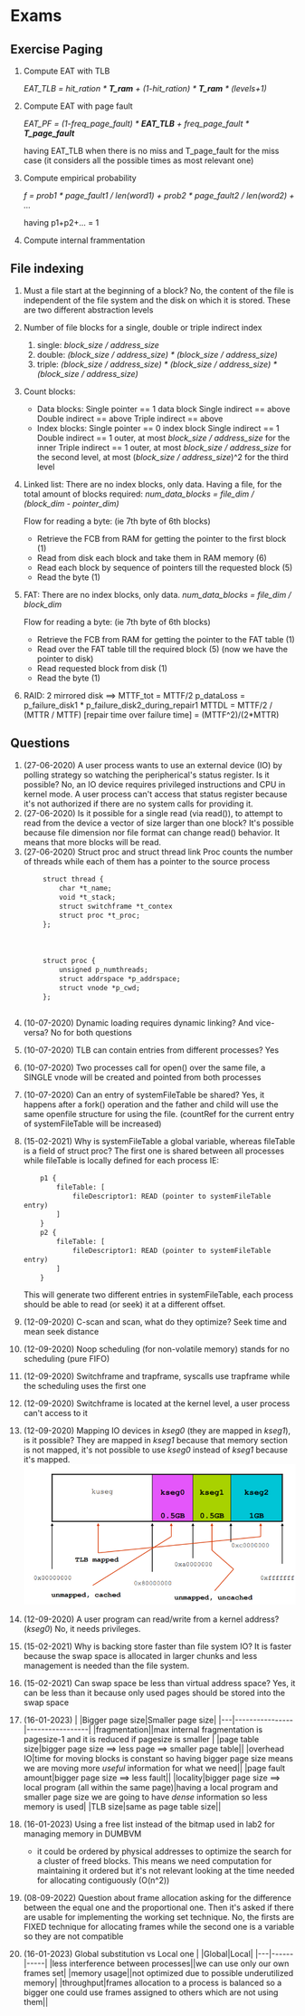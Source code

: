 # Exams

## Exercise Paging
1.  Compute EAT with TLB

    _EAT_TLB = hit_ration * __T_ram__ + (1-hit_ration) * __T_ram__ * (levels+1)_

2.  Compute EAT with page fault
   
    _EAT_PF = (1-freq_page_fault) * __EAT_TLB__ + freq_page_fault * __T_page_fault___

    having EAT_TLB when there is no miss and T_page_fault for the miss case (it considers all the possible times as most relevant one)
3.  Compute empirical probability

    _f = prob1 * page_fault1 / len(word1) + prob2 * page_fault2 / len(word2) + ..._

    having p1+p2+... = 1
    
4.  Compute internal frammentation

## File indexing
1. Must a file start at the beginning of a block?
   No, the content of the file is independent of the file system and the disk on which it is stored. These are two different abstraction levels

2. Number of file blocks for a single, double or triple indirect index
   1. single:   _block_size / address_size_
   2. double:   _(block_size / address_size) * (block_size / address_size)_
   3. triple:   _(block_size / address_size) * (block_size / address_size) * (block_size / address_size)_

3. Count blocks:
    - Data blocks: 
        Single pointer == 1 data block
        Single indirect == above
        Double indirect == above
        Triple indirect == above
    - Index blocks:
        Single pointer == 0 index block
        Single indirect == 1
        Double indirect == 1 outer, at most  _block_size / address_size_ for the inner
        Triple indirect == 1 outer, at most  _block_size / address_size_ for the second level, at most  (_block_size / address_size_)^2 for the third level

4. Linked list:
   There are no index blocks, only data.
   Having a file, for the total amount of blocks required:
   _num_data_blocks = file_dim / (block_dim - pointer_dim)_
   
   Flow for reading a byte: (ie 7th byte of 6th blocks)
   -    Retrieve the FCB from RAM for getting the pointer to the first block (1)
   -    Read from disk each block and take them in RAM memory (6)
   -    Read each block by sequence of pointers till the requested block (5)
   -    Read the byte (1)
5. FAT:
   There are no index blocks, only data.
   _num_data_blocks = file_dim / block_dim_ 

    Flow for reading a byte: (ie 7th byte of 6th blocks)
   -    Retrieve the FCB from RAM for getting the pointer to the FAT table (1)
   -    Read over the FAT table till the required block (5) (now we have the pointer to disk)
   -    Read requested block from disk (1)
   -    Read the byte (1)

6. RAID:
   2 mirrored disk ==> MTTF_tot = MTTF/2
   p_dataLoss = p_failure_disk1 * p_failure_disk2_during_repair1
   MTTDL = MTTF/2 / (MTTR / MTTF) [repair time over failure time] = (MTTF^2)/(2*MTTR)

   
## Questions
1.  (27-06-2020) A user process wants to use an external device (IO) by polling strategy so watching the peripherical's status register. Is it possible?
   No, an IO device requires privileged instructions and CPU in kernel mode. A user process can't access that status register because it's not authorized if there are no system calls for providing it.
2.  (27-06-2020) Is it possible for a single read (via read()), to attempt to read from the device a vector of size larger than one block?
   It's possible because file dimension nor file format can change read() behavior. It means that more blocks will be read. 
3.  (27-06-2020) Struct proc and struct thread link
   Proc counts the number of threads while each of them has a pointer to the source process
```
        struct thread {
            char *t_name; 
            void *t_stack;      
            struct switchframe *t_contex
            struct proc *t_proc;     
        };

        

        struct proc {
            unsigned p_numthreads;      
            struct addrspace *p_addrspace;
            struct vnode *p_cwd;
        };
    
```
4.  (10-07-2020) Dynamic loading requires dynamic linking? And vice-versa?
   No for both questions
5.  (10-07-2020) TLB can contain entries from different processes? Yes
6.  (10-07-2020) Two processes call for open() over the same file, a SINGLE vnode will be created and pointed from both processes
7.  (10-07-2020) Can an entry of systemFileTable be shared?
   Yes, it happens after a fork() operation and the father and child will use the same openfile structure for using the file. (countRef for the current entry of systemFileTable will be increased)
8.  (15-02-2021) Why is systemFileTable a global variable, whereas fileTable is a field of struct proc?
    The first one is shared between all processes while fileTable is locally defined for each process
    IE:
    ```
        p1 {
            fileTable: [
                fileDescriptor1: READ (pointer to systemFileTable entry)
            ]
        }
        p2 {
            fileTable: [
                fileDescriptor1: READ (pointer to systemFileTable entry)
            ]
        }
    ```
    This will generate two different entries in systemFileTable, each process should be able to read (or seek) it at a different offset.

9.  (12-09-2020) C-scan and scan, what do they optimize?
    Seek time and mean seek distance
10. (12-09-2020) Noop scheduling (for non-volatile memory) stands for no scheduling (pure FIFO)
11. (12-09-2020) Switchframe and trapframe, syscalls use trapframe while the scheduling uses the first one
12. (12-09-2020) Switchframe is located at the kernel level, a user process can't access to it
13. (12-09-2020) Mapping IO devices in _kseg0_ (they are mapped in _kseg1_), is it possible?
    They are mapped in _kseg1_ because that memory section is not mapped, it's not possible to use _kseg0_ instead of _kseg1_ because it's mapped.
    ![Virtual Address Space](img/vas.png)
14. (12-09-2020) A user program can read/write from a kernel address? (_kseg0_)
    No, it needs privileges.
15. (15-02-2021) Why is backing store faster than file system IO?
    It is faster because the swap space is allocated in larger chunks and less management is needed than the file system.
16. (15-02-2021) Can swap space be less than virtual address space?
    Yes, it can be less than it because only used pages should be stored into the swap space
17. (16-01-2023)
    |   |Bigger page size|Smaller page size|
    |---|----------------|-----------------|
    |fragmentation||max internal fragmentation is pagesize-1 and it is reduced if pagesize is smaller |
    |page table size|bigger page size ==> less page ==> smaller page table||
    |overhead IO|time for moving blocks is constant so having bigger page size means we are moving more _useful_ information for what we need||
    |page fault amount|bigger page size ==> less fault||
    |locality|bigger page size ==> local program (all within the same page)|having a local program and smaller page size we are going to have _dense_ information so less memory is used|
    |TLB size|same as page table size||
18. (16-01-2023)
    Using a free list instead of the bitmap used in lab2 for managing memory in DUMBVM
    -   it could be ordered by physical addresses to optimize the search for a cluster of freed blocks. This means we need computation for maintaining it ordered but it's not relevant looking at the time needed for allocating contiguously (O(n^2))
19. (08-09-2022) Question about frame allocation asking for the difference between the equal one and the proportional one. Then it's asked if there are usable for implementing the working set technique.
    No, the firsts are FIXED technique for allocating frames while the second one is a variable so they are not compatible
20. (16-01-2023) Global substitution vs Local one
    |   |Global|Local|
    |---|------|-----|
    |less interference between processes||we can use only our own frames set|
    |memory usage||not optimized due to possible underutilized memory|
    |throughput|frames allocation to a process is balanced so a bigger one could use frames assigned to others which are not using them||
